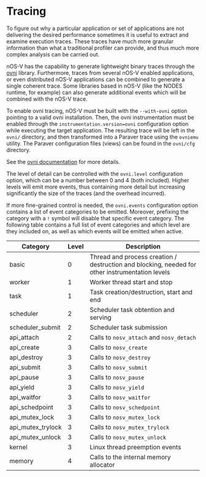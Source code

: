 # Tracing

To figure out why a particular application or set of applications are not delivering the desired performance sometimes
it is useful to extract and examine execution traces. These traces have much more granular information than what a
traditional profiler can provide, and thus much more complex analysis can be carried out.

nOS-V has the capability to generate lightweight binary traces through the [ovni](https://ovni.readthedocs.io) library.
Furthermore, traces from several nOS-V enabled applications, or even distributed nOS-V applications can be combined
to generate a single coherent trace. Some libraries based in nOS-V (like the NODES runtime, for example) can also
generate additional events which will be combined with the nOS-V trace.

To enable ovni tracing, nOS-V must be built with the `--with-ovni` option pointing to a valid ovni installation. Then,
the ovni instrumentation must be enabled through the `instrumentation.version=ovni` configuration option while executing
the target application. The resulting trace will be left in the `ovni/` directory, and then transformed into a Paraver
trace using the `ovniemu` utility. The Paraver configuration files (views) can be found in the `ovni/cfg` directory.

See the [ovni documentation](https://ovni.readthedocs.io) for more details.

The level of detail can be controlled with the `ovni.level` configuration option, which can be a number between 0 and 4
(both included). Higher levels will emit more events, thus containing more detail but increasing significantly the size
of the traces (and the overhead incurred).

If more fine-grained control is needed, the `ovni.events` configuration option contains a list of event categories to be
emitted. Moreover, prefixing the category with a `!` symbol will disable that specific event category. The following
table contains a full list of event categories and which level are they included on, as well as which events will be emitted when active.

| Category         | Level | Description |
| ---------------- | ----- | ----------- |
| basic            |     0 | Thread and process creation / destruction and blocking, needed for other instrumentation levels |
| worker           |     1 | Worker thread start and stop |
| task             |     1 | Task creation/destruction, start and end |
| scheduler        |     2 | Scheduler task obtention and serving |
| scheduler_submit |     2 | Scheduler task submission |
| api_attach       |     2 | Calls to `nosv_attach` and `nosv_detach` |
| api_create       |     3 | Calls to `nosv_create` |
| api_destroy      |     3 | Calls to `nosv_destroy` |
| api_submit       |     3 | Calls to `nosv_submit` |
| api_pause        |     3 | Calls to `nosv_pause` |
| api_yield        |     3 | Calls to `nosv_yield` |
| api_waitfor      |     3 | Calls to `nosv_waitfor` |
| api_schedpoint   |     3 | Calls to `nosv_schedpoint` |
| api_mutex_lock   |     3 | Calls to `nosv_mutex_lock` |
| api_mutex_trylock|     3 | Calls to `nosv_mutex_trylock` |
| api_mutex_unlock |     3 | Calls to `nosv_mutex_unlock` |
| kernel           |     3 | Linux thread preemption events |
| memory           |     4 | Calls to the internal memory allocator |

